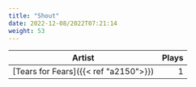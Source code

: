```yaml
---
title: "Shout"
date: 2022-12-08/2022T07:21:14
weight: 53
---
```




 Artist | Plays 
----- | -----:
[Tears for Fears]({{< ref "a2150">}}) | 1

